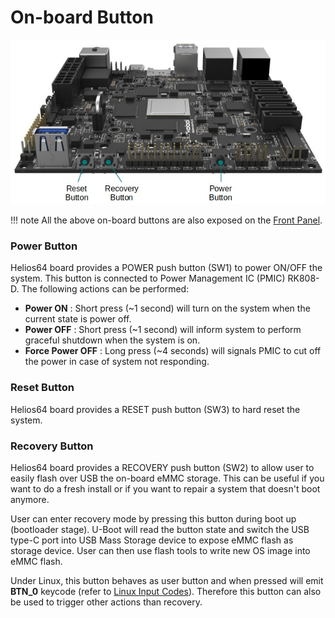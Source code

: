 # On-board Button

![Button Location](img/button/button.jpg)

!!! note
    All the above on-board buttons are also exposed on the [Front Panel](/helios64/front-panel/).

### Power Button

Helios64 board provides a POWER push button (SW1) to power ON/OFF the system. This button is connected to Power Management IC (PMIC) RK808-D. The following actions can be performed:

* **Power ON** : Short press (~1 second) will turn on the system when the current state is power off.
* **Power OFF** : Short press (~1 second) will inform system to perform graceful shutdown when the system is on.
* **Force Power OFF** : Long press (~4 seconds) will signals PMIC to cut off the power in case of system not responding.

### Reset Button

Helios64 board provides a RESET push button (SW3) to hard reset the system.

### Recovery Button

Helios64 board provides a RECOVERY push button (SW2) to allow user to easily flash over USB the on-board eMMC storage. This can be useful if you want to do a fresh install or if you want to repair a system that doesn't boot anymore.

User can enter recovery mode by pressing this button during boot up (bootloader stage). U-Boot will read the button state and switch the USB type-C port into USB Mass Storage device to expose eMMC flash as storage device. User can then use flash tools to write new OS image into eMMC flash.

Under Linux, this button behaves as user button and when pressed will emit **BTN_0** keycode (refer to [Linux Input Codes](https://git.kernel.org/pub/scm/linux/kernel/git/stable/linux.git/plain/include/uapi/linux/input-event-codes.h)). Therefore this button can also be used to trigger other actions than recovery.

